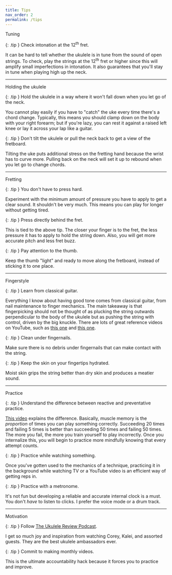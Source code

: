 ```yaml
---
title: Tips
nav_order: 2
permalink: /tips
---
```


<p class="tip-category">Tuning</p>

{: .tip }
Check intonation at the 12<sup>th</sup> fret.

It can be hard to tell whether the ukulele is in tune from the sound of open strings. To check, play the strings at the 12<sup>th</sup> fret or higher since this will amplify small imperfections in intonation. It also guarantees that you'll stay in tune when playing high up the neck.

<hr>

<p class="tip-category">Holding the ukulele</p>

{: .tip }
Hold the ukulele in a way where it won't fall down when you let go of the neck.

You cannot play easily if you have to "catch" the uke every time there's a chord change. Typically, this means you should clamp down on the body with your right forearm; but if you're lazy, you can rest it against a raised left knee or lay it across your lap like a guitar.

{: .tip }
Don't tilt the ukulele or pull the neck back to get a view of the fretboard.

Tilting the uke puts additional stress on the fretting hand because the wrist has to curve more. Pulling back on the neck will set it up to rebound when you let go to change chords.

<hr>

<p class="tip-category">Fretting</p>

{: .tip }
You don't have to press hard.

Experiment with the minimum amount of pressure you have to apply to get a clear sound. It shouldn't be very much. This means you can play for longer without getting tired.

{: .tip }
Press directly behind the fret.

This is tied to the above tip. The closer your finger is to the fret, the less pressure it has to apply to hold the string down. Also, you will get more accurate pitch and less fret buzz.

{: .tip }
Pay attention to the thumb.

Keep the thumb "light" and ready to move along the fretboard, instead of sticking it to one place.

<hr>

<p class="tip-category">Fingerstyle</p>

{: .tip }
Learn from classical guitar.

Everything I know about having good tone comes from classical guitar, from nail maintenance to finger mechanics. The main takeaway is that fingerpicking should not be thought of as plucking the string outwards perpendicular to the body of the ukulele but as pushing the string with control, driven by the big knuckle. There are lots of great reference videos on YouTube, such as <a href="https://www.youtube.com/watch?v=Zuq1iSFSGhU" target="_blank">this one</a> and <a href="https://www.youtube.com/watch?v=DempcyiMMuI" target="_blank">this one</a>.

{: .tip }
Clean under fingernails.

Make sure there is no debris under fingernails that can make contact with the string.

{: .tip }
Keep the skin on your fingertips hydrated.

Moist skin grips the string better than dry skin and produces a meatier sound.

<hr>

<p class="tip-category">Practice</p>

{: .tip }
Understand the difference between reactive and preventative practice.

<a href="https://www.youtube.com/watch?v=WWb6RHPlhcY" target="_blank">This video</a> explains the difference. Basically, muscle memory is the _proportion_ of times you can play something correctly. Succeeding 20 times and failing 5 times is better than succeeding 50 times and failing 50 times. The more you fail, the more you train yourself to play incorrectly. Once you internalize this, you will begin to practice more mindfully knowing that every attempt counts.

{: .tip }
Practice while watching something.

Once you've gotten used to the mechanics of a technique, practicing it in the background while watching TV or a YouTube video is an efficient way of getting reps in.

{: .tip }
Practice with a metronome.

It's not fun but developing a reliable and accurate internal clock is a must. You don't _have_ to listen to clicks. I prefer the voice mode or a drum track.

<hr>

<p class="tip-category">Motivation</p>

{: .tip }
Follow <a href="https://www.youtube.com/@HawaiiMusicSupplyTUS" target="_blank">The Ukulele Review Podcast</a>.

I get so much joy and inspiration from watching Corey, Kalei, and assorted guests. They are the best ukulele ambassadors ever.

{: .tip }
Commit to making monthly videos.

This is the ultimate accountability hack because it forces you to practice and improve.
